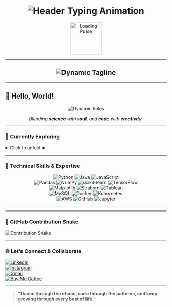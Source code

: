 <h1 align="center">
  <img src="https://readme-typing-svg.demolab.com?font=Poppins&size=38&duration=4000&weight=600&color=6366F1&center=true&vCenter=true&width=900&lines=%F0%9F%95%89+Om+Namah+Shivaya;Welcome+%F0%9F%93%9B;Aadit+Sharma+Shiwakoti;Data+Scientist+%F0%9F%93%8A;AI%2FML+Explorer+%F0%9F%A7%A0;Strategic+Business+Visionary+%F0%9F%92%BC;Dancer+%F0%9F%95%BA;Fitness+Freak+%F0%9F%92%AA;Building+Intelligent+Solutions+Through+Data+%F0%9F%93%8A" alt="Header Typing Animation" />
</h1>

<div align="center">
  <img src="https://media.giphy.com/media/L05HgB2h6qICDs5Sms/giphy.gif" width="100" alt="Loading Pulse" />
</div>

---

<h2 align="center">
  <img src="https://readme-typing-svg.demolab.com?font=Poppins&size=32&duration=3000&pause=800&color=4B0082&center=true&vCenter=true&width=800&lines=Harness+Data+%26+Devotion;Ignite+Creativity+%26+Movement" alt="Dynamic Tagline" />
</h2>

---

## 👋 Hello, World!

<p align="center">
  <img src="https://readme-typing-svg.demolab.com?font=Poppins&size=28&duration=2500&pause=600&color=008080&center=true&vCenter=true&width=700&lines=Aadit+Sharma+Shiwakoti;Data+Scientist;AI%2FML+Explorer;Business+Architect;Dancer;Fitness+Freak" alt="Dynamic Roles" />
</p>

<p align="center">
  <em>Blending <strong>science</strong> with <strong>soul</strong>, and <strong>code</strong> with <strong>creativity</strong>.</em>
</p>

---

### 🔭 Currently Exploring  
<details>
  <summary>Click to unfold ➤</summary>
  <ul>
    <li>🤖 <strong>Deep Learning</strong>: Architecting neural solutions.</li>
    <li>📊 <strong>Business Analytics</strong>: Turning insights into strategy.</li>
    <li>💃🏻 <strong>Dance & Fitness</strong>: Movement as mindful expression.</li>
  </ul>
</details>


---

### 💼 Technical Skills & Expertise  

<div align="center">
  <!-- Languages & Frameworks -->
  <img src="https://img.shields.io/badge/Python-3776AB?style=for-the-badge&logo=python&logoColor=white" alt="Python" />
  <img src="https://img.shields.io/badge/Java-007396?style=for-the-badge&logo=java&logoColor=white" alt="Java" />
  <img src="https://img.shields.io/badge/JavaScript-F7DF1E?style=for-the-badge&logo=javascript&logoColor=black" alt="JavaScript" />
  <br>
  <!-- Data Science & ML -->
  <img src="https://img.shields.io/badge/Pandas-150458?style=for-the-badge&logo=pandas&logoColor=white" alt="Pandas" />
  <img src="https://img.shields.io/badge/NumPy-013243?style=for-the-badge&logo=numpy&logoColor=white" alt="NumPy" />
  <img src="https://img.shields.io/badge/scikit--learn-F7931E?style=for-the-badge&logo=scikit-learn&logoColor=white" alt="scikit-learn" />
  <img src="https://img.shields.io/badge/TensorFlow-FF6F00?style=for-the-badge&logo=tensorflow&logoColor=white" alt="TensorFlow" />
  <br>
  <!-- Data Visualization & Tools -->
  <img src="https://img.shields.io/badge/Matplotlib-11557C?style=for-the-badge&logo=matplotlib&logoColor=white" alt="Matplotlib" />
  <img src="https://img.shields.io/badge/Seaborn-4C72B0?style=for-the-badge&logo=seaborn&logoColor=white" alt="Seaborn" />
  <img src="https://img.shields.io/badge/Tableau-E97627?style=for-the-badge&logo=tableau&logoColor=white" alt="Tableau" />
  <br>
  <!-- Databases & DevOps -->
  <img src="https://img.shields.io/badge/MySQL-4479A1?style=for-the-badge&logo=mysql&logoColor=white" alt="MySQL" />
  <img src="https://img.shields.io/badge/Docker-2496ED?style=for-the-badge&logo=docker&logoColor=white" alt="Docker" />
  <img src="https://img.shields.io/badge/Kubernetes-326CE5?style=for-the-badge&logo=kubernetes&logoColor=white" alt="Kubernetes" />
  <br>
  <!-- Cloud & Other Tools -->
  <img src="https://img.shields.io/badge/AWS-232F3E?style=for-the-badge&logo=amazon-aws&logoColor=white" alt="AWS" />
  <img src="https://img.shields.io/badge/GitHub-181717?style=for-the-badge&logo=github&logoColor=white" alt="GitHub" />
  <img src="https://img.shields.io/badge/Jupyter-DA5B0B?style=for-the-badge&logo=jupyter&logoColor=white" alt="Jupyter" />
</div>

---

---



### 🐍 GitHub Contribution Snake

![Contribution Snake](https://raw.githubusercontent.com/aadit1011/aadit1011/master/output/github-contribution-grid-snake.svg)

---

### 🌐 Let’s Connect & Collaborate

[![LinkedIn](https://img.shields.io/badge/-LinkedIn-0A66C2?style=for-the-badge&logo=linkedin)](https://www.linkedin.com/in/aadit-sharma-a74463279)  
[![Instagram](https://img.shields.io/badge/-Instagram-E4405F?style=for-the-badge&logo=instagram)](https://instagram.com/aaditsharma_shiwakoti)  
[![Gmail](https://img.shields.io/badge/-Gmail-EA4335?style=for-the-badge&logo=gmail)](mailto:vardanshiwakoti123@gmail.com)  
[![Buy Me Coffee](https://img.shields.io/badge/-Buy_Me_Coffee-FFDD00?style=for-the-badge&logo=buymeacoffee)](https://www.buymeacoffee.com/aaditsharma)

---

> **"Dance through the chaos, code through the patterns, and keep growing through every beat of life."**
